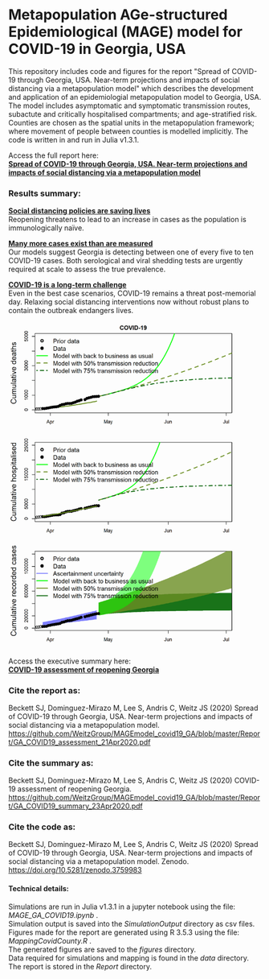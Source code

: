 # **M**etapopulation **AG**e-structured **E**pidemiological (MAGE) model for COVID-19 in Georgia, USA

This repository includes code and figures for the report "Spread of COVID-19 through Georgia, USA. Near-term projections and impacts of social distancing via a metapopulation model" which describes the development and application of an epidemiologial metapopulation model to Georgia, USA. The model includes asymptomatic and symptomatic transmission routes, subactute and critically hospitalised compartments; and age-stratified risk. Counties are chosen as the spatial units in the metapopulation framework; where movement of people between counties is modelled implicitly. The code is written in and run in Julia v1.3.1.

Access the full report here: <br>
**[Spread of COVID-19 through Georgia, USA. Near-term projections and impacts of social distancing via a metapopulation model](https://github.com/WeitzGroup/MAGEmodel_covid19_GA/blob/master/Report/GA_COVID19_assessment_21Apr2020.pdf)**

### Results summary:<br>
<ins>**Social distancing policies are saving lives**</ins><br>
Reopening threatens to lead to an increase in cases as the population is immunologically naïve.<br>
  
<ins>**Many more cases exist than are measured**</ins><br>
Our models suggest Georgia is detecting between one of every five to ten COVID-19 cases. Both
serological and viral shedding tests are urgently required at scale to assess the true prevalence.<br>
  
<ins>**COVID-19 is a long-term challenge**</ins><br>
Even in the best case scenarios, COVID-19 remains a threat post-memorial day. Relaxing social
distancing interventions now without robust plans to contain the outbreak endangers lives.<br>

![](https://github.com/WeitzGroup/MAGEmodel_covid19_GA/blob/master/figures/Summary.png)

Access the executive summary here: <br>
**[COVID-19 assessment of reopening Georgia](https://github.com/WeitzGroup/MAGEmodel_covid19_GA/blob/master/Report/GA_COVID19_summary_23Apr2020.pdf)**

### Cite the report as:

Beckett SJ, Dominguez-Mirazo M, Lee S, Andris C, Weitz JS (2020) Spread of COVID-19 through Georgia, USA. Near-term projections and impacts of social distancing via a metapopulation model. https://github.com/WeitzGroup/MAGEmodel_covid19_GA/blob/master/Report/GA_COVID19_assessment_21Apr2020.pdf

### Cite the summary as:

Beckett SJ, Dominguez-Mirazo M, Lee S, Andris C, Weitz JS (2020) COVID-19 assessment of reopening Georgia. https://github.com/WeitzGroup/MAGEmodel_covid19_GA/blob/master/Report/GA_COVID19_summary_23Apr2020.pdf

### Cite the code as:

Beckett SJ, Dominguez-Mirazo M, Lee S, Andris C, Weitz JS (2020) Spread of COVID-19 through Georgia, USA. Near-term projections and impacts of social distancing via a metapopulation model. Zenodo. https://doi.org/10.5281/zenodo.3759983

#### Technical details:

Simulations are run in Julia v1.3.1 in a jupyter notebook using the file: *MAGE_GA_COVID19.ipynb* .  <br>
Simulation output is saved into the *SimulationOutput* directory as csv files. <br>
Figures made for the report are generated using R 3.5.3 using the file: *MappingCovidCounty.R* . <br>
The generated figures are saved to the *figures* directory. <br>
Data required for simulations and mapping is found in the *data* directory. <br>
The report is stored in the *Report* directory.
